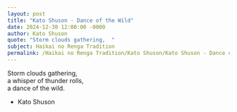 ```yaml
---
layout: post
title: "Kato Shuson - Dance of the Wild"
date: 2024-12-30 12:00:00 -0000
author: Kato Shuson
quote: "Storm clouds gathering,  "
subject: Haikai no Renga Tradition
permalink: /Haikai no Renga Tradition/Kato Shuson/Kato Shuson - Dance of the Wild
---
```


Storm clouds gathering,  
a whisper of thunder rolls,  
a dance of the wild.

- Kato Shuson
